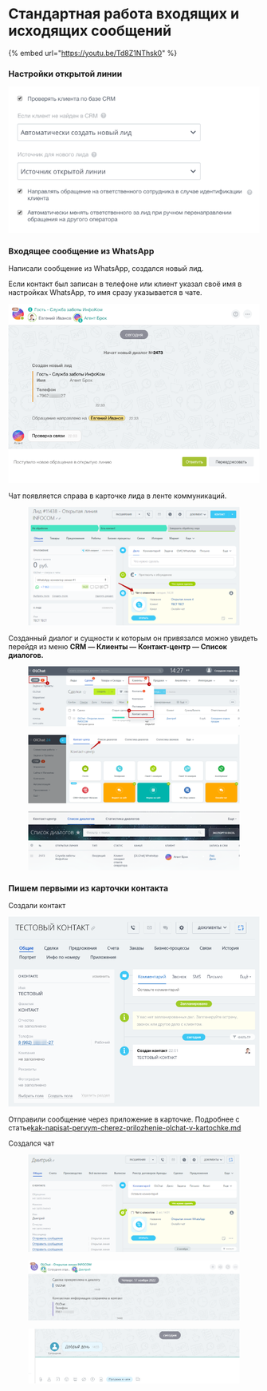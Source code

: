 # Стандартная работа входящих и исходящих сообщений

{% embed url="https://youtu.be/Td8Z1NThsk0" %}

### Настройки открытой линии

![](<../../.gitbook/assets/image (585).png>)

### Входящее сообщение из WhatsApp

Написали сообщение из WhatsApp, создался новый лид.

Если контакт был записан в телефоне или клиент указал своё имя в настройках WhatsApp, то имя сразу указывается в чате.

![](<../../.gitbook/assets/image (618).png>)

Чат появляется справа в карточке лида в ленте коммуникаций.

<figure><img src="../../.gitbook/assets/image (940).png" alt=""><figcaption></figcaption></figure>

Созданный диалог и сущности к которым он привязался можно увидеть перейдя из меню **CRM — Клиенты — Контакт-центр — Список диалогов.**

<figure><img src="../../.gitbook/assets/image (941).png" alt=""><figcaption></figcaption></figure>

<figure><img src="../../.gitbook/assets/image (761).png" alt=""><figcaption></figcaption></figure>

<figure><img src="../../.gitbook/assets/image (27) (1).png" alt=""><figcaption></figcaption></figure>

### Пишем первыми из карточки контакта

Создали контакт

![](<../../.gitbook/assets/image (915).png>)

Отправили сообщение через приложение в карточке. Подробнее с статье[kak-napisat-pervym-cherez-prilozhenie-olchat-v-kartochke.md](../../ispolzovanie/poluchenie-i-otpravka-soobshenii/kak-napisat-pervym-cherez-prilozhenie-olchat-v-kartochke.md "mention")

Создался чат

<figure><img src="../../.gitbook/assets/image (942).png" alt=""><figcaption></figcaption></figure>

<figure><img src="../../.gitbook/assets/image (943).png" alt=""><figcaption></figcaption></figure>

<figure><img src="../../.gitbook/assets/image (944).png" alt=""><figcaption></figcaption></figure>
